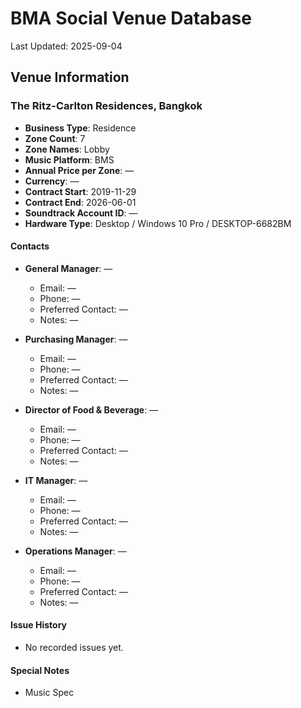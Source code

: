 # BMA Social Venue Database

Last Updated: 2025-09-04

## Venue Information

### The Ritz-Carlton Residences, Bangkok
- **Business Type**: Residence
- **Zone Count**: 7
- **Zone Names**: Lobby
- **Music Platform**: BMS
- **Annual Price per Zone**: —
- **Currency**: —
- **Contract Start**: 2019-11-29
- **Contract End**: 2026-06-01
- **Soundtrack Account ID**: —
- **Hardware Type**: Desktop / Windows 10 Pro / DESKTOP-6682BM

#### Contacts
- **General Manager**: —
  - Email: —
  - Phone: —
  - Preferred Contact: —
  - Notes: —

- **Purchasing Manager**: —
  - Email: —
  - Phone: —
  - Preferred Contact: —
  - Notes: —

- **Director of Food & Beverage**: —
  - Email: —
  - Phone: —
  - Preferred Contact: —
  - Notes: —

- **IT Manager**: —
  - Email: —
  - Phone: —
  - Preferred Contact: —
  - Notes: —

- **Operations Manager**: —
  - Email: —
  - Phone: —
  - Preferred Contact: —
  - Notes: —

#### Issue History
- No recorded issues yet.

#### Special Notes
- Music Spec
